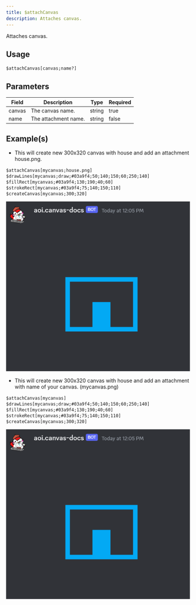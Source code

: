 ```yaml
---
title: $attachCanvas
description: Attaches canvas.
---
```


Attaches canvas.
## Usage
```
$attachCanvas[canvas;name?]
```

## Parameters
| Field | Description | Type | Required |
| --- | --- | --- | --- |
| canvas | The canvas name. | string | true |
| name | The attachment name. | string | false |

## Example(s)

* This will create new 300x320 canvas with house and add an attachment house.png.
```
$attachCanvas[mycanvas;house.png]
$drawLines[mycanvas;draw;#03a9f4;50;140;150;60;250;140]
$fillRect[mycanvas;#03a9f4;130;190;40;60]
$strokeRect[mycanvas;#03a9f4;75;140;150;110]
$createCanvas[mycanvas;300;320]
```
![attachCanvas1.png](../../../assets/showcases/attachCanvas.png)

* This will create new 300x320 canvas with house and add an attachment with name of your canvas. (mycanvas.png)
```
$attachCanvas[mycanvas]
$drawLines[mycanvas;draw;#03a9f4;50;140;150;60;250;140]
$fillRect[mycanvas;#03a9f4;130;190;40;60]
$strokeRect[mycanvas;#03a9f4;75;140;150;110]
$createCanvas[mycanvas;300;320]
```
![attachCanvas1.png](../../../assets/showcases/attachCanvas.png)
